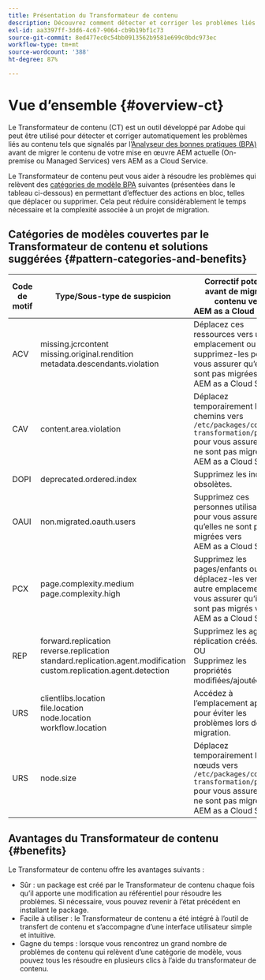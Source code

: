 ```yaml
---
title: Présentation du Transformateur de contenu
description: Découvrez comment détecter et corriger les problèmes liés au contenu signalés par la BPA à l’aide de Content Transformer.
exl-id: aa3397ff-3dd6-4c67-9064-cb9b19bf1c73
source-git-commit: 8ed477ec0c54bb0913562b9581e699c0bdc973ec
workflow-type: tm+mt
source-wordcount: '388'
ht-degree: 87%

---
```


# Vue d’ensemble {#overview-ct}

Le Transformateur de contenu (CT) est un outil développé par Adobe qui peut être utilisé pour détecter et corriger automatiquement les problèmes liés au contenu tels que signalés par l’[Analyseur des bonnes pratiques (BPA)](/help/journey-migration/best-practices-analyzer/overview-best-practices-analyzer.md) avant de migrer le contenu de votre mise en œuvre AEM actuelle (On-premise ou Managed Services) vers AEM as a Cloud Service.

Le Transformateur de contenu peut vous aider à résoudre les problèmes qui relèvent des [catégories de modèle BPA](https://experienceleague.adobe.com/docs/experience-manager-pattern-detection/table-of-contents/aso.html?lang=fr) suivantes (présentées dans le tableau ci-dessous) en permettant d’effectuer des actions en bloc, telles que déplacer ou supprimer. Cela peut réduire considérablement le temps nécessaire et la complexité associée à un projet de migration.

## Catégories de modèles couvertes par le Transformateur de contenu et solutions suggérées {#pattern-categories-and-benefits}

| Code de motif | Type/Sous-type de suspicion | Correctif potentiel avant de migrer le contenu vers AEM as a Cloud Service |
|--------------|--------------------------------------------------------------------------------------------------------------------|------------------------------------------------------------------------------------------------------------------------------------|
| ACV | missing.jcrcontent <br> missing.original.rendition <br> metadata.descendants.violation | Déplacez ces ressources vers un autre emplacement ou supprimez-les pour vous assurer qu’elles ne sont pas migrées vers AEM as a Cloud Service. |
| CAV | content.area.violation | Déplacez temporairement les chemins vers `/etc/packages/content-transformation/paths` pour vous assurer qu’ils ne sont pas migrés vers AEM as a Cloud Service. |
| DOPI | deprecated.ordered.index | Supprimez les index obsolètes. |
| OAUI | non.migrated.oauth.users | Supprimez ces personnes utilisatrices pour vous assurer qu’elles ne sont pas migrées vers AEM as a Cloud Service. |
| PCX | page.complexity.medium <br> page.complexity.high | Supprimez les pages/enfants ou déplacez-les vers un autre emplacement pour vous assurer qu’ils ne sont pas migrés vers AEM as a Cloud Service. |
| REP | forward.replication <br> reverse.replication <br> standard.replication.agent.modification <br> custom.replication.agent.detection | Supprimez les agents de réplication créés. <br> OU <br> Supprimez les propriétés modifiées/ajoutées. |
| URS | clientlibs.location <br> file.location <br> node.location <br> workflow.location | Accédez à l’emplacement approprié pour éviter les problèmes lors de la migration. |
| URS | node.size | Déplacez temporairement les nœuds vers `/etc/packages/content-transformation/paths` pour vous assurer qu’ils ne sont pas migrés vers AEM as a Cloud Service. |

## Avantages du Transformateur de contenu {#benefits}

Le Transformateur de contenu offre les avantages suivants :

* Sûr : un package est créé par le Transformateur de contenu chaque fois qu’il apporte une modification au référentiel pour résoudre les problèmes. Si nécessaire, vous pouvez revenir à l’état précédent en installant le package.
* Facile à utiliser : le Transformateur de contenu a été intégré à l’outil de transfert de contenu et s’accompagne d’une interface utilisateur simple et intuitive.
* Gagne du temps : lorsque vous rencontrez un grand nombre de problèmes de contenu qui relèvent d’une catégorie de modèle, vous pouvez tous les résoudre en plusieurs clics à l’aide du transformateur de contenu.
